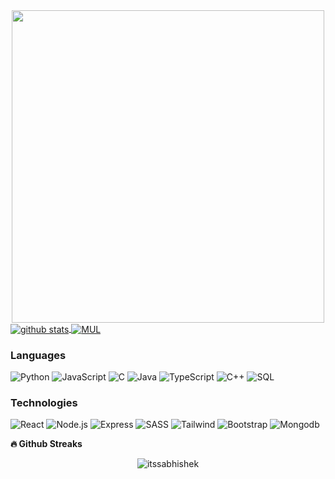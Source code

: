 <div id="header" align="center">
  <img src="https://media.giphy.com/media/juua9i2c2fA0AIp2iq/giphy.gif" height="500px" width="500px"/>
</div>


<a href="https://github-readme-stats.vercel.app/api?username=itssabhishek&count_private=true&show_icons=true&theme=chartreuse-dark">
  <img align="center" src="https://github-readme-stats.vercel.app/api?username=itssabhishek&bg_color=30,e96443,904e95&title_color=fff&text_color=fff"  alt='github stats'/>
</a>
<a href="https://github.com/itssabhishek">
  <img align="center" src="https://github-readme-stats.vercel.app/api/top-langs/?username=itssabhishek&bg_color=30,e96443,904e95&title_color=fff&text_color=fff"  alt='MUL'/>
</a>


### Languages

![Python](https://img.shields.io/badge/-Python-000?&logo=Python)
![JavaScript](https://img.shields.io/badge/-JavaScript-000?&logo=JavaScript)
![C](https://img.shields.io/badge/-C-000?&logo=C)
![Java](https://img.shields.io/badge/-Java-000?&logo=Java&logoColor=007396)
![TypeScript](https://img.shields.io/badge/-TypeScript-000?&logo=TypeScript)
![C++](https://img.shields.io/badge/-C++-000?&logo=c%2b%2b&logoColor=00599C)
![SQL](https://img.shields.io/badge/-SQL-000?&logo=MySQL)


### Technologies


![React](https://img.shields.io/badge/-React-000?&logo=React)
![Node.js](https://img.shields.io/badge/-Node.js-000?&logo=node.js)
![Express](https://img.shields.io/badge/-Express-000?&logo=express)
![SASS](https://img.shields.io/badge/-SASS-000?&logo=SASS)
![Tailwind](https://img.shields.io/badge/-TailwindCSS-000?&logo=TailwindCSS)
![Bootstrap](https://img.shields.io/badge/-Bootstrap-000?&logo=Bootstrap)
![Mongodb](https://img.shields.io/badge/-Mongodb-000?&logo=Mongodb)



<b>🔥 Github Streaks</b>
<p align="center"><img src="https://github-readme-streak-stats.herokuapp.com/?user=itssabhishek&theme=black-ice&hide_border=true&stroke=0000&background=0D1117&ring=e05397&fire=e05397&currStreakLabel=e05397&bg_color=30,e96443,904e95&title_color=fff&text_color=fff" alt="itssabhishek" /></p>
